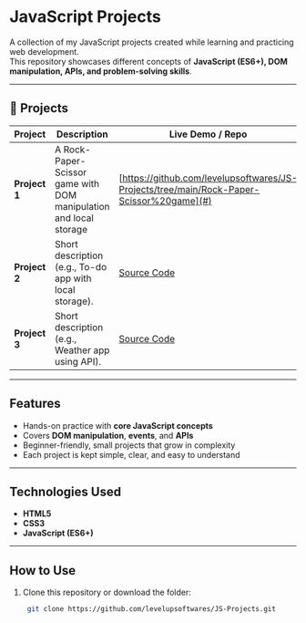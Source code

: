 # JavaScript Projects   

A collection of my JavaScript projects created while learning and practicing web development.  
This repository showcases different concepts of **JavaScript (ES6+), DOM manipulation, APIs, and problem-solving skills**.  

---

## 📂 Projects  

| Project | Description | Live Demo / Repo |
|---------|-------------|------------------|
| **Project 1** |  A Rock-Paper-Scissor game with DOM manipulation and local storage  | [https://github.com/levelupsoftwares/JS-Projects/tree/main/Rock-Paper-Scissor%20game](#) |
| **Project 2** | Short description (e.g., To-do app with local storage). |[Source Code](#) |
| **Project 3** | Short description (e.g., Weather app using API). | [Source Code](#) |

  

---

##  Features  

- Hands-on practice with **core JavaScript concepts**  
- Covers **DOM manipulation**, **events**, and **APIs**  
- Beginner-friendly, small projects that grow in complexity  
- Each project is kept simple, clear, and easy to understand  

---

##  Technologies Used  

- **HTML5**  
- **CSS3**  
- **JavaScript (ES6+)**  

---

##  How to Use  

1. Clone this repository or download the folder:  
   ```bash
    git clone https://github.com/levelupsoftwares/JS-Projects.git


